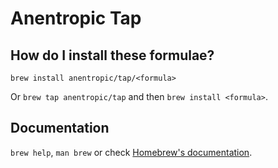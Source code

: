 # Anentropic Tap

## How do I install these formulae?

`brew install anentropic/tap/<formula>`

Or `brew tap anentropic/tap` and then `brew install <formula>`.

## Documentation

`brew help`, `man brew` or check [Homebrew's documentation](https://docs.brew.sh).
